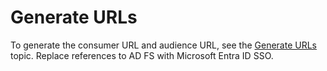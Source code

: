 # Generate URLs

To generate the consumer URL and audience URL, see the
[Generate URLs](/docs/groupid/11.0/groupid/authenticate/asserviceprovider/adfs/generateurls.md)
topic. Replace references to AD FS with Microsoft Entra ID SSO.
